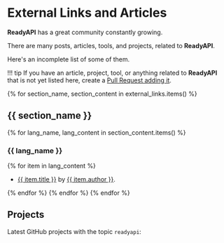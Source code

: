 # External Links and Articles

**ReadyAPI** has a great community constantly growing.

There are many posts, articles, tools, and projects, related to **ReadyAPI**.

Here's an incomplete list of some of them.

!!! tip
    If you have an article, project, tool, or anything related to **ReadyAPI** that is not yet listed here, create a <a href="https://github.com/khulnasoft/readyapi/edit/master/docs/en/data/external_links.yml" class="external-link" target="_blank">Pull Request adding it</a>.

{% for section_name, section_content in external_links.items() %}

## {{ section_name }}

{% for lang_name, lang_content in section_content.items() %}

### {{ lang_name }}

{% for item in lang_content %}

* <a href="{{ item.link }}" class="external-link" target="_blank">{{ item.title }}</a> by <a href="{{ item.author_link }}" class="external-link" target="_blank">{{ item.author }}</a>.

{% endfor %}
{% endfor %}
{% endfor %}

## Projects

Latest GitHub projects with the topic `readyapi`:

<div class="github-topic-projects">
</div>
